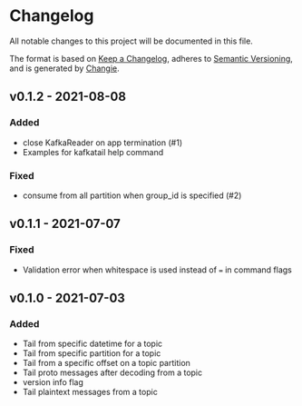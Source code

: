 # Changelog
All notable changes to this project will be documented in this file.

The format is based on [Keep a Changelog](https://keepachangelog.com/en/1.0.0/),
adheres to [Semantic Versioning](https://semver.org/spec/v2.0.0.html),
and is generated by [Changie](https://github.com/miniscruff/changie).

## v0.1.2 - 2021-08-08

### Added
* close KafkaReader on app termination (#1)
* Examples for kafkatail help command

### Fixed
* consume from all partition when group_id is specified (#2)

## v0.1.1 - 2021-07-07

### Fixed
* Validation error when whitespace is used instead of `=` in command flags

## v0.1.0 - 2021-07-03

### Added
* Tail from specific datetime for a topic
* Tail from specific partition for a topic
* Tail from a specific offset on a topic partition
* Tail proto messages after decoding from a topic
* version info flag
* Tail plaintext messages from a topic
